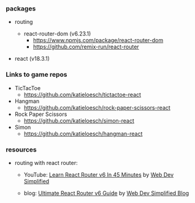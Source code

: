 ### packages

- routing

  - react-router-dom (v6.23.1)
    - https://www.npmjs.com/package/react-router-dom
    - https://github.com/remix-run/react-router

- react (v18.3.1)

### Links to game repos

- TicTacToe
  - https://github.com/katieloesch/tictactoe-react
- Hangman
  - https://github.com/katieloesch/rock-paper-scissors-react
- Rock Paper Scissors
  - https://github.com/katieloesch/simon-react
- Simon
  - https://github.com/katieloesch/hangman-react

### resources

- routing with react router:

  - YouTube: [Learn React Router v6 In 45 Minutes](https://www.youtube.com/watch?v=Ul3y1LXxzdU) by [Web Dev Simplified](https://www.youtube.com/@WebDevSimplified)

  - blog: [Ultimate React Router v6 Guide](https://blog.webdevsimplified.com/2022-07/react-router/) by [Web Dev Simplified Blog](https://blog.webdevsimplified.com/)
